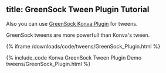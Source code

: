 title: GreenSock Tween Plugin Tutorial
---

Also you can use [GreenSock Konva Plugin](https://github.com/konvajs/greensock-plugin) for tweens.

GreenSock tweens are more powerfull than Konva's tween.

{% iframe /downloads/code/tweens/GreenSock_Plugin.html %}

{% include_code Konva GreenSock Tween Plugin Demo tweens/GreenSock_Plugin.html %}
